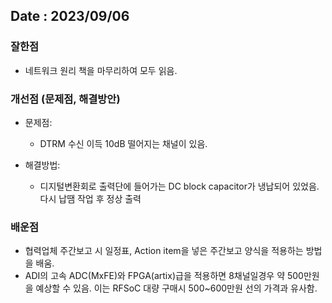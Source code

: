 ## Date : 2023/09/06
### 잘한점
*  네트워크 원리 책을 마무리하여 모두 읽음.
	
### 개선점 (문제점, 해결방안)
* 문제점:
   * DTRM 수신 이득 10dB 떨어지는 채널이 있음.

* 해결방법:
   * 디지털변환회로 출력단에 들어가는 DC block capacitor가 냉납되어 있었음. 다시 납땜 작업 후 정상 출력
   
### 배운점
* 협력업체 주간보고 시 일정표, Action item을 넣은 주간보고 양식을 적용하는 방법을 배움.
* ADI의 고속 ADC(MxFE)와 FPGA(artix)급을 적용하면 8채널일경우 약 500만원을 예상할 수 있음. 이는 RFSoC 대량 구매시 500~600만원 선의 가격과 유사함.
	